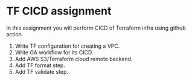 # TF CICD assignment

In this assignment you will perform CICD of Terraform infra using github action.

1. Write TF configuration for creating a VPC.
2. Write GA workflow for its CICD.
3. Add AWS S3/Terraform cloud remote backend.
4. Add TF format step.
5. Add TF validate step.
